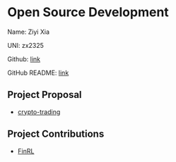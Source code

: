 # Open Source Development

Name: Ziyi Xia

UNI: zx2325

Github: [link](https://github.com/ZiyiXia)

GitHub README: [link](https://github.com/ZiyiXia/ZiyiXia/blob/main/README.md)


## Project Proposal

- [crypto-trading](./projects/python/crypto-trading.md)

## Project Contributions
- [FinRL](./projects/python/FinRL.md)
